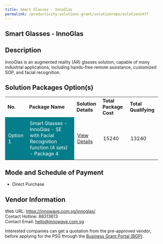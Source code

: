 ```yaml
---
title: Smart Glasses - InnoGlas
permalink: /productivity-solutions-grant/solutionrepo/solution2477
---
```


## Smart Glasses - InnoGlas

## Description

InnoGlas is an augmented reality (AR) glasses solution, capable of many industrial applications, including hands-free remote assistance, customized SOP, and facial recognition.

## Solution Packages Option(s)

<table>
<tr>
<td><b>No.</b></td>
<td><b>Package Name</b></td>
<td><b>Solution Details</b></td>
<td><b>Total Package Cost</b></td>
<td><b>Total Qualifying</b></td>
</tr>
<tr>
<td style='padding: 10px; background-color: #037E8A; color: #FFFFFF;'>Option 1</td>
<td style='padding: 10px; background-color: #037E8A; color: #FFFFFF;'>Smart Glasses - InnoGlas - SE with Facial Recognition function (4 sets) - Package 4</td>
<td style='padding: 10px;'><a href='https://www.gobusiness.gov.sg/images/psg/Innowave_Tech_20210083_Desensitised_Annex_3_Part_4.pdf' target='_blank'>View Details</a></td>
<td style='padding: 10px;'>15240</td>
<td style='padding: 10px;'>13240</td>
</tr>
</table>

## Mode and Schedule of Payment

 - Direct Purchase

## Vendor Information

 Web URL: https://innowave.com.sg/innoglas/ <br>Contact Hotline: 88313613 <br>Contact Email: hello@innowave.com.sg <br>

Interested companies can get a quotation from the pre-approved vendor, before applying for the PSG through the <a href='https://www.businessgrants.gov.sg/' target='_blank' rel='noopener'>Business Grant Portal (BGP)</a>.

<script src="/jquery/resize-tables.js"></script>
